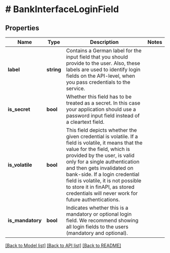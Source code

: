 # # BankInterfaceLoginField

## Properties

Name | Type | Description | Notes
------------ | ------------- | ------------- | -------------
**label** | **string** | Contains a German label for the input field that you should provide to the user. Also, these labels are used to identify login fields on the API-level, when you pass credentials to the service. |
**is_secret** | **bool** | Whether this field has to be treated as a secret. In this case your application should use a password input field instead of a cleartext field. |
**is_volatile** | **bool** | This field depicts whether the given credential is volatile. If a field is volatile, it means that the value for the field, which is provided by the user, is valid only for a single authentication and then gets invalidated on bank-side. If a login credential field is volatile, it is not possible to store it in finAPI, as stored credentials will never work for future authentications. |
**is_mandatory** | **bool** | Indicates whether this is a mandatory or optional login field. We recommend showing all login fields to the users (mandatory and optional). |

[[Back to Model list]](../../README.md#models) [[Back to API list]](../../README.md#endpoints) [[Back to README]](../../README.md)
